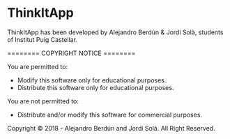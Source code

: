 # ThinkItApp
ThinkItApp has been developed by Alejandro Berdún & Jordi Solà, students of Institut Puig Castellar.


======== COPYRIGHT NOTICE ========

You are permitted to:
- Modify this software only for educational purposes.
- Distribute this software only for educational purposes.

You are not permitted to:
- Distribute and/or modify this software for commercial purposes.

Copyright © 2018 - Alejandro Berdún and Jordi Solà.
All Right Reserved.
